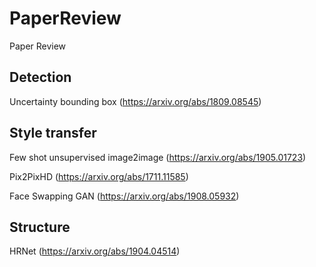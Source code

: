 # PaperReview
Paper Review

## Detection
Uncertainty bounding box
(https://arxiv.org/abs/1809.08545)

## Style transfer
Few shot unsupervised image2image
(https://arxiv.org/abs/1905.01723)

Pix2PixHD
(https://arxiv.org/abs/1711.11585)

Face Swapping GAN
(https://arxiv.org/abs/1908.05932)

## Structure
HRNet
(https://arxiv.org/abs/1904.04514)
